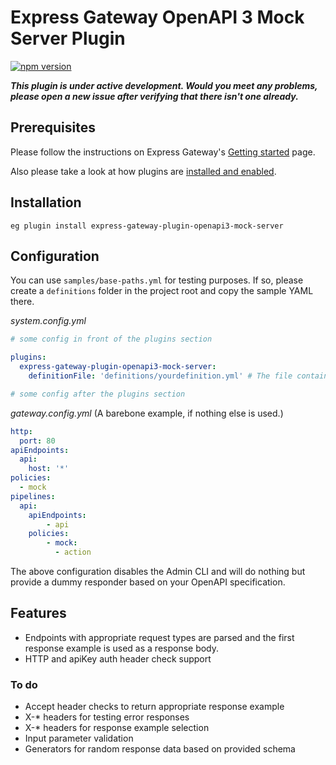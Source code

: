 # Express Gateway OpenAPI 3 Mock Server Plugin

[![npm version](https://badge.fury.io/js/express-gateway-plugin-openapi3-mock-server.svg)](https://badge.fury.io/js/express-gateway-plugin-openapi3-mock-server)

**_This plugin is under active development. Would you meet any problems, please open a new issue
after verifying that there isn't one already._**

## Prerequisites

Please follow the instructions on Express Gateway's [Getting started](http://www.express-gateway.io/getting-started/) page.

Also please take a look at how plugins are [installed and enabled](http://www.express-gateway.io/docs/plugins/).

## Installation

`eg plugin install express-gateway-plugin-openapi3-mock-server`

## Configuration

You can use `samples/base-paths.yml` for testing purposes. If so, please create a `definitions` folder
in the project root and copy the sample YAML there.

_system.config.yml_

```yaml
# some config in front of the plugins section

plugins:
  express-gateway-plugin-openapi3-mock-server:
    definitionFile: 'definitions/yourdefinition.yml' # The file containing your API's specification

# some config after the plugins section
```

_gateway.config.yml_ (A barebone example, if nothing else is used.)

```yaml
http:
  port: 80
apiEndpoints:
  api:
    host: '*'
policies:
  - mock
pipelines:
  api:
    apiEndpoints:
        - api
    policies:
        - mock:
          - action
```
The above configuration disables the Admin CLI and will do nothing but provide a dummy responder based on your 
OpenAPI specification.

## Features

* Endpoints with appropriate request types are parsed and the first response example is used as a response body.
* HTTP and apiKey auth header check support

### To do

* Accept header checks to return appropriate response example
* X-* headers for testing error responses
* X-* headers for response example selection
* Input parameter validation
* Generators for random response data based on provided schema
